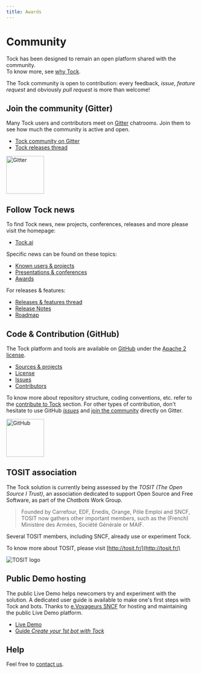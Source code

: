 ```yaml
---
title: Awards
---
```


# Community

Tock has been designed to remain an open platform shared with the community.  
To know more, see [why Tock](why).

The Tock community is open to contribution: every feedback, _issue_, _feature request_ and obviously 
 _pull request_ is more than welcome!

## Join the community (Gitter)

Many Tock users and contributors meet on [Gitter](https://gitter.im/tockchat/Lobby) chatrooms. 
Join them to see how much the community is active and open.
 
* [Tock community on Gitter](https://gitter.im/tockchat/Lobby)
* [Tock releases thread](https://gitter.im/tockchat/tock-news)

<a href="https://gitter.im/tockchat/Lobby"
target="gitter">
<img alt="Gitter" 
src="https://lh3.googleusercontent.com/FtFJAWed4C9V_-IKFfQsMFcWJslJgqTqqjzxl0ueK52VmnW_i-yMwZ4oScLRfiXlIA=s180" 
style="width: 100px;">
</a>

## Follow Tock news

To find Tock news, new projects, conferences, releases and more please visit the homepage:

* [Tock.ai](https://doc.tock.ai)

Specific news can be found on these topics:

* [Known users & projects](http://doc.tock.ai/tock/en/about/showcase/)
* [Presentations & conferences](http://doc.tock.ai/tock/en/about/resources/)
* [Awards](http://doc.tock.ai/tock/en/about/awards/)

For releases & features:

* [Releases & features thread](https://gitter.im/tockchat/tock-news)
* [Release Notes](https://github.com/theopenconversationkit/tock/releases)
* [Roadmap](https://github.com/theopenconversationkit/tock/milestones)

## Code & Contribution (GitHub)

The Tock platform and tools are available on 
[GitHub](https://github.com/theopenconversationkit/tock)
under the [Apache 2 license](https://github.com/theopenconversationkit/tock/blob/master/LICENSE).

* [Sources & projects](https://github.com/theopenconversationkit/)
* [License](https://github.com/theopenconversationkit/tock/blob/master/LICENSE)
* [Issues](https://github.com/theopenconversationkit/tock/issues)
* [Contributors](https://github.com/theopenconversationkit/tock/graphs/contributors)

To know more about repository structure, coding conventions, etc. refer to the [contribute to Tock](contribute) section.
For other types of contribution, don't hesitate to use GitHub [_issues_](https://github.com/theopenconversationkit/tock/issues) 
and [join the community](https://gitter.im/tockchat/Lobby) directly on Gitter.

<a href="https://github.com/theopenconversationkit/tock/"
target="github">
<img alt="GitHub" 
src="https://github.githubassets.com/images/modules/logos_page/GitHub-Mark.png" 
style="width: 100px;">
</a>

## TOSIT association

The Tock solution is currently being assessed by the _TOSIT (The Open Source I Trust)_,
 an association dedicated to support Open Source and Free Software, as part of the _Chatbots_ Work Group.

> Founded by Carrefour, EDF, Enedis, Orange, Pôle Emploi and SNCF, TOSIT now gathers other important members,
>such as the (French) Ministère des Armées, Société Générale or MAIF.

Several TOSIT members, including SNCF, already use or experiment Tock.

To know more about TOSIT, please visit [http://tosit.fr/](http://tosit.fr/)

![TOSIT logo](http://tosit.fr/resources/images/TOSIT_2.png)

## Public Demo hosting

The public Live Demo helps newcomers try and experiment with the solution. A dedicated user guide is available 
to make one's first steps with Tock and bots.
Thanks to [e.Voyageurs SNCF](https://www.sncf.com/fr/groupe/newsroom/e-voyageurs-sncf) for hosting and maintaining the 
public Live Demo platform.

* [Live Demo](https://demo.tock.ai/) 
* [Guide _Create your 1st bot with Tock_](https://doc.tock.ai/tock/en/guide/studio/)

## Help

Feel free to [contact us](contact).